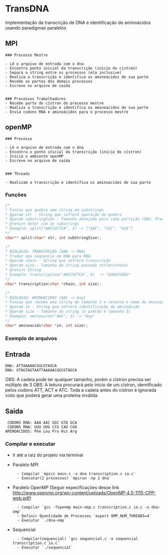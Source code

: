 # TransDNA
Implementação da transcrição de DNA e identificação de aminoácidos usando paradigmas paralelos

## MPI
    ### Processo Mestre

    - Lê o arquivo de entrada com o dna
    - Encontra ponto inicial da transcrição (início do cístron)
    - Separa a string entre os processos (ela inclusive)
    - Realiza a transcrição e identifica os aminoacidos de sua parte
    - Recebe as partes dos demais processos
    - Escreve no arquivo de saida


    ### Processos Trabalhadores 
    - Recebe parte do cístron do processo mestre
    - Realiza a transcrição e identifica os aminoacidos de sua parte
    - Envia codons RNA e aminoácidos para o processo mestre

## openMP
    ### Processo
    
    - Lê o arquivo de entrada com o dna
    - Encontra o ponto inicial da transcrição (início do cístron)
    - Inicia o ambiente openMP
    - Escreve no arquivo de saída
    
    
    ### Threads
    
    - Realizam a transcrição e identifica os aminoacidos de sua parte

### Funções

```C
/*
* Funcao que quebra uma string em substrings
* @param str - String que sofrerá operação de quebra
* @param substringSize - Tamanho desejado para cada partição (OBS: Precisa ser um numero multiplo do tamanho de str) 
* @return Vetor com as substrings
* Exemplo: split("AACCGCTCA", 3) -> ["AAC", "CGC", "UCA"]
*/
char** split(char* str, int subStringSize);
```

```C
/*
* BIOLOGIA: TRANSCRIÇÂO [DNA -> RNA]
* Traduz uma sequencia em DNA para RNA.
* @param chain - String que sofrerá transcrição
* @param size - Tamanho da string passada strlen(chain)
* @return String
* Exemplo: transcription("AACCGCTCA", 9)  -> "UUGGCGAGU" 
*/
char* transcription(char *chain, int size);
```

```C
/*
* BIOLOGIA: AMINOACIDOS [AAC -> Asp]
* Funcao que recebe uma string de tamanho 3 e retorna o nome do aminoácido correspondente
* @param in - String que sofrerá identificação do aminoácido
* @param size - Tamanho da string (o padrão é tamanho 3)
* Exemplo: aminoacids("AAC", 3) -> "Asp"
*/
char* aminoacids(char *in, int size);
```

### Exemplo de arquivos
Entrada
-
    DNA: ATTAAAAACGGCGTAGCA
    DNA: GTAGTAGTAATTAAAAACGGCGTAGCA
OBS: A cadeia pode ter qualquer tamanho, porém o cístron precisa ser múltiplo de 3
OBS: A leitura procurará pelo início de um cístron, identificado pelos codons ATT, ACT e ATC. Toda a cadeia antes do cístron é ignorada visto que poderá gerar uma proteína inválida

Saida
-      
     CODONS DNA: AAA AAC GGC GTA GCA                        
     CODONS RNA: UUU UUG CCG CAU CGU
    AMINOACIDOS: Phe Leu Pro His Arg

### Compilar e executar
- Ir até a raíz do projeto via terminal
- Paralelo MPI

        - Compilar `mpicc main.c -o dna transcription.c io.c`
        - Executar(2 processos) `mpirun -np 2 dna`

- Paralelo OpenMP
(Seguir especificações desse link http://www.openmp.org/wp-content/uploads/OpenMP-4.5-1115-CPP-web.pdf)

        - Compilar `gcc -fopenmp main-omp.c transcription.c io.c -o dna-omp`
        - Definir Quantidade de Processos `export OMP_NUM_THREADS=4`
        - Executar `./dna-omp`
        
- Sequencial

        - Compilar(sequencial) `gcc sequencial.c -o sequencial transcription.c io.c`
        - Executar `./sequencial`
